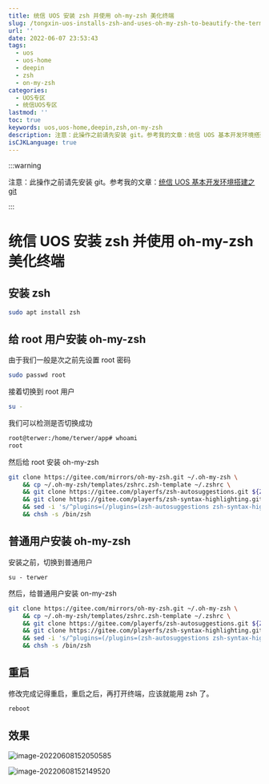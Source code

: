 ```yaml
---
title: 统信 UOS 安装 zsh 并使用 oh-my-zsh 美化终端
slug: /tongxin-uos-installs-zsh-and-uses-oh-my-zsh-to-beautify-the-terminal.html
url: ''
date: 2022-06-07 23:53:43
tags:
  - uos
  - uos-home
  - deepin
  - zsh
  - on-my-zsh
categories:
  - UOS专区
  - 统信UOS专区
lastmod: ''
toc: true
keywords: uos,uos-home,deepin,zsh,on-my-zsh
description: 注意：此操作之前请先安装 git。参考我的文章：统信 UOS 基本开发环境搭建之 git。
isCJKLanguage: true
---
```

:::warning

注意：此操作之前请先安装 git。参考我的文章：[统信 UOS 基本开发环境搭建之 git](/post/the-git-built-by-tongxin-uos-basic-development-environment.html)

:::

# 统信 UOS 安装 zsh 并使用 oh-my-zsh 美化终端

## 安装 zsh

```bash
sudo apt install zsh
```

## 给 root 用户安装 oh-my-zsh

由于我们一般是次之前先设置 root 密码

```bash
sudo passwd root
```

接着切换到 root 用户

```bash
su -
```

我们可以检测是否切换成功

```bash
root@terwer:/home/terwer/app# whoami
root
```

然后给 root 安装 oh-my-zsh

```bash
git clone https://gitee.com/mirrors/oh-my-zsh.git ~/.oh-my-zsh \
    && cp ~/.oh-my-zsh/templates/zshrc.zsh-template ~/.zshrc \
    && git clone https://gitee.com/playerfs/zsh-autosuggestions.git ${ZSH_CUSTOM:-~/.oh-my-zsh/custom}/plugins/zsh-autosuggestions \
    && git clone https://gitee.com/playerfs/zsh-syntax-highlighting.git ${ZSH_CUSTOM:-~/.oh-my-zsh/custom}/plugins/zsh-syntax-highlighting \
    && sed -i 's/^plugins=(/plugins=(zsh-autosuggestions zsh-syntax-highlighting /' ~/.zshrc \
    && chsh -s /bin/zsh
```

## 普通用户安装 oh-my-zsh

安装之前，切换到普通用户

```
su - terwer
```

然后，给普通用户安装 on-my-zsh

```bash
git clone https://gitee.com/mirrors/oh-my-zsh.git ~/.oh-my-zsh \
    && cp ~/.oh-my-zsh/templates/zshrc.zsh-template ~/.zshrc \
    && git clone https://gitee.com/playerfs/zsh-autosuggestions.git ${ZSH_CUSTOM:-~/.oh-my-zsh/custom}/plugins/zsh-autosuggestions \
    && git clone https://gitee.com/playerfs/zsh-syntax-highlighting.git ${ZSH_CUSTOM:-~/.oh-my-zsh/custom}/plugins/zsh-syntax-highlighting \
    && sed -i 's/^plugins=(/plugins=(zsh-autosuggestions zsh-syntax-highlighting /' ~/.zshrc \
    && chsh -s /bin/zsh
```

## 重启

修改完成记得重启，重启之后，再打开终端，应该就能用 zsh 了。

```bash
reboot
```

## 效果

![image-20220608152050585](https://img1.terwer.space/20220608152050.png)



![image-20220608152149520](https://img1.terwer.space/20220608152149.png)